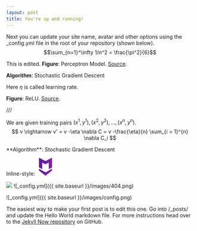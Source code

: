 ```yaml
---
layout: post
title: You're up and running!
---
```


Next you can update your site name, avatar and other options using the _config.yml file in the root of your repository (shown below).
$$\sum_{n=1}^\infty 1/n^2 = \frac{\pi^2}{6}$$

This is edited.
**Figure**: Perceptron Model. [Source](http://neuralnetworksanddeeplearning.com/chap1.html).

**Algorithm**: Stochastic Gradient Descent

Here $\eta$ is called learning rate. 

**Figure**: ReLU. [Source](http://neuralnetworksanddeeplearning.com/chap3.html).

///

We are given training pairs $(x^1, y^1), (x^2, y^2), \ldots, (x^n, y^n)$.
$$ v \rightarrow v' = v -\eta \nabla C = v -\frac{\eta}{n} \sum_{i = 1}^{n} \nabla C_i $$

<span class="marginnote">
    **Algorithm**: Stochastic Gradient Descent
</span>


Inline-style: 
![alt text](https://github.com/adam-p/markdown-here/raw/master/src/common/images/icon48.png "Logo Title Text 1")


<img src='/images/config.png' height="138">
![_config.yml]({{ site.baseurl }}/images/404.png)

![_config.yml]({{ site.baseurl }}/images/config.png)

The easiest way to make your first post is to edit this one. Go into /_posts/ and update the Hello World markdown file. For more instructions head over to the [Jekyll Now repository](https://github.com/barryclark/jekyll-now) on GitHub.
